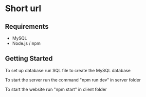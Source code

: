 # Short url

## Requirements

- MySQL
- Node.js / npm

## Getting Started

To set up database run SQL file to create the MySQL database

To start the server run the command "npm run dev" in server folder

To start the website run "npm start" in client folder
